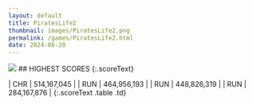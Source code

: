 ```yaml
---
layout: default
title: PiratesLife2
thumbnail: images/PiratesLife2.png
permalink: /games/PiratesLife2.html
date: 2024-06-20
---
```


<img src="../images/PiratesLife2.png" class="gameThumbnail img-fluid mx-auto align-middle">
## HIGHEST SCORES
{:.scoreText}

| CHR | 514,167,045 | 
| RUN | 464,956,193 | 
| RUN | 448,826,319 | 
| RUN | 284,167,876 | 
{:.scoreText .table .td}
